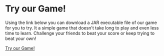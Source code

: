 <title>Game</title>
<h1>Try our Game!</h1>
Using the link below you can download a JAR executable file of our game
for you to try. It a simple game that doesn't take long to play and even
less time to learn. Challenge your friends to beat your score or keep trying
to beat your own!

<a href="BCSPiazza_Panic.jar" download>Try our Game!</a>